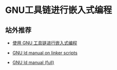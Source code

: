 # GNU工具链进行嵌入式编程

## 站外推荐

- [使用 GNU 工具链进行嵌入式编程](http://www.bravegnu.org/gnu-eprog/index.html)

- [GNU ld manual on linker scripts](https://sourceware.org/binutils/docs/ld/Scripts.html#Scripts)

- [GNU ld manual (full)](https://sourceware.org/binutils/docs/ld/)
